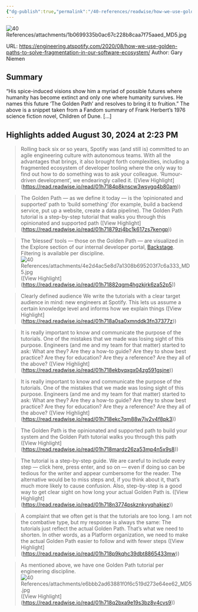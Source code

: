 ```yaml
---
{"dg-publish":true,"permalink":"/40-references/readwise/how-we-use-golden-paths-to-solve-fragmentation-in-our-software-ecosystem/","tags":["rw/articles"]}
---
```


![40 References/attachments/1b0699335b0ac67c228b8caa7f75aaed_MD5.jpg](/img/user/40%20References/attachments/1b0699335b0ac67c228b8caa7f75aaed_MD5.jpg)
  
URL: https://engineering.atspotify.com/2020/08/how-we-use-golden-paths-to-solve-fragmentation-in-our-software-ecosystem/
Author: Gary Niemen

## Summary

“His spice-induced visions show him a myriad of possible futures where humanity has become extinct and only one where humanity survives. He names this future ‘The Golden Path’ and resolves to bring it to fruition.” The above is a snippet taken from a Fandom summary of Frank Herbert’s 1976 science fiction novel, Children of Dune. [...]

## Highlights added August 30, 2024 at 2:23 PM
>Rolling back six or so years, Spotify was (and still is) committed to an agile engineering culture with autonomous teams. With all the advantages that brings, it also brought forth complexities, including a fragmented ecosystem of developer tooling where the only way to find out how to do something was to ask your colleague. ‘Rumour-driven development’, we endearingly called it. ([View Highlight] (https://read.readwise.io/read/01h7184p8knscw3wsygq4b80am))


>The Golden Path — as we define it today — is the ‘opinionated and supported’ path to ‘build something’ (for example, build a backend service, put up a website, create a data pipeline). The Golden Path tutorial is a step-by-step tutorial that walks you through this opinionated and supported path ([View Highlight] (https://read.readwise.io/read/01h71879zj4bc1k617zs7kengp))


>The ‘blessed’ tools — those on the Golden Path — are visualized in the Explore section of our internal developer portal, [Backstage](https://backstage.io/). Filtering is available per discipline.
>![40 References/attachments/4e2d4ac5e8d7a1308b695203f7c6a333_MD5.jpg](/img/user/40%20References/attachments/4e2d4ac5e8d7a1308b695203f7c6a333_MD5.jpg) ([View Highlight] (https://read.readwise.io/read/01h71882qgm4hgzkjrk6za52p5))


>Clearly defined audience
>We write the tutorials with a clear target audience in mind: new engineers at Spotify. This lets us assume a certain knowledge level and informs how we explain things ([View Highlight] (https://read.readwise.io/read/01h718a0sa0xmnddk3fn37377z))


>It is really important to know and communicate the purpose of the tutorials. One of the mistakes that we made was losing sight of this purpose. Engineers (and me and my team for that matter) started to ask: What are they? Are they a how-to guide? Are they to show best practice? Are they for education? Are they a reference? Are they all of the above? ([View Highlight] (https://read.readwise.io/read/01h718ekbyqxgx04zg591gsjne))


>It is really important to know and communicate the purpose of the tutorials. One of the mistakes that we made was losing sight of this purpose. Engineers (and me and my team for that matter) started to ask: What are they? Are they a how-to guide? Are they to show best practice? Are they for education? Are they a reference? Are they all of the above? ([View Highlight] (https://read.readwise.io/read/01h718ekc7qm88w7jv2v4f8pk3))


>The Golden Path is the opinionated and supported path to build your system and the Golden Path tutorial walks you through this path ([View Highlight] (https://read.readwise.io/read/01h718mardz26za53mp4n5x9s8))


>The tutorial is a step-by-step guide. We are careful to include every step — click here, press enter, and so on — even if doing so can be tedious for the writer and appear cumbersome for the reader. The alternative would be to miss steps and, if you think about it, that’s much more likely to cause confusion. Also, step-by-step is a good way to get clear sight on how long your actual Golden Path is. ([View Highlight] (https://read.readwise.io/read/01h718n3774pskznkyyqhakjez))


>A complaint that we often get is that the tutorials are too long. I am not the combative type, but my response is always the same: The tutorials just reflect the actual Golden Path. That’s what we need to shorten. In other words, as a Platform organization, we need to make the actual Golden Path easier to follow and with fewer steps ([View Highlight] (https://read.readwise.io/read/01h718p9kqhc39dbt8865433mw))


>As mentioned above, we have one Golden Path tutorial per engineering discipline.
>![40 References/attachments/e6bbb2ad63881f0f6c519d273e64ee62_MD5.jpg](/img/user/40%20References/attachments/e6bbb2ad63881f0f6c519d273e64ee62_MD5.jpg) ([View Highlight] (https://read.readwise.io/read/01h718q2bxa9e19s3bz8v4cvs9))


